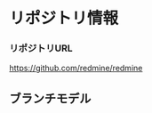 リポジトリ情報
===========================

### リポジトリURL

https://github.com/redmine/redmine

ブランチモデル
--------------------

<!-- 以下にリポジトリのブランチモデルの内容を記載します。 -->
